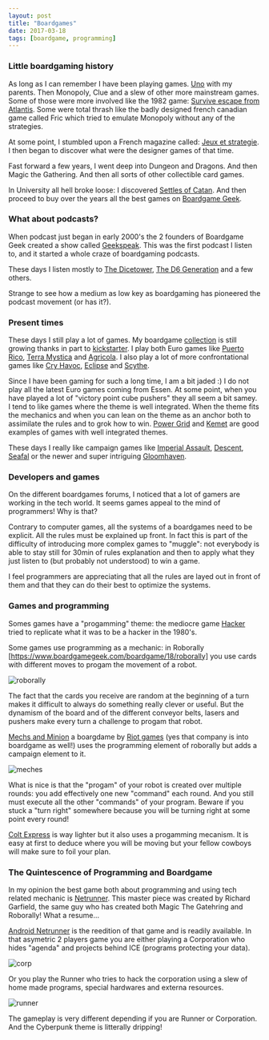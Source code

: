 ```yaml
---
layout: post
title: "Boardgames"
date: 2017-03-18
tags: [boardgame, programming]
---
```


### Little boardgaming history
As long as I can remember I have been playing games. [Uno](https://www.boardgamegeek.com/boardgame/2223/uno) with my parents. Then Monopoly, Clue and a slew of other more mainstream games. Some of those were more involved like the 1982 game: [Survive escape from Atlantis](https://www.boardgamegeek.com/boardgame/2653/survive-escape-atlantis). Some were total thrash like the badly designed french canadian game called Fric which tried to emulate Monopoly without any of the strategies.

At some point, I stumbled upon a French magazine called: [Jeux et strategie](https://fr.wikipedia.org/wiki/Jeux_et_Strat%C3%A9gie). I then began to discover what were the designer games of that time.

Fast forward a few years, I went deep into Dungeon and Dragons. And then Magic the Gathering. And then all sorts of other collectible card games.

In University all hell broke loose: I discovered [Settles of Catan](https://www.boardgamegeek.com/boardgame/38821/settlers-catan-gallery-edition). And then proceed to buy over the years all the best games on [Boardgame Geek](https://www.boardgamegeek.com).

### What about podcasts?
When podcast just began in early 2000's the 2 founders of Boardgame Geek created a show called [Geekspeak](https://boardgamegeek.com/wiki/page/BoardGameSpeak). This was the first podcast I listen to, and it started a whole craze of boardgaming podcasts.

These days I listen mostly to [The Dicetower](http://www.dicetower.com/), [The D6 Generation](http://www.thed6generation.com/) and a few others.

Strange to see how a medium as low key as boardgaming has pioneered the podcast movement (or has it?).

### Present times
These days I still play a lot of games. My boardgame [collection](https://www.boardgamegeek.com/collection/user/lochrist?own=1&subtype=boardgame&ff=1) is still growing thanks in part to [kickstarter](https://www.kickstarter.com/discover/categories/games/tabletop%20games?ref=discovery_overlay). I play both Euro games like [Puerto Rico](https://www.boardgamegeek.com/boardgame/3076/puerto-rico), [Terra Mystica](https://www.boardgamegeek.com/boardgame/120677/terra-mystica) and [Agricola](https://www.boardgamegeek.com/boardgame/31260/agricola). I also play a lot of more confrontational games like [Cry Havoc](https://www.boardgamegeek.com/boardgame/192457/cry-havoc), [Eclipse](https://www.boardgamegeek.com/boardgame/72125/eclipse) and [Scythe](https://www.boardgamegeek.com/boardgame/169786/scythe).

Since I have been gaming for such a long time, I am a bit jaded :) I do not play all the latest Euro games coming from Essen. At some point, when you have played a lot of "victory point cube pushers" they all seem a bit samey. I tend to like games where the theme is well integrated. When the theme fits the mechanics and when you can lean on the theme as an anchor both to assimilate the rules and to grok how to win. [Power Grid](https://www.boardgamegeek.com/boardgame/2651/power-grid) and [Kemet](https://www.boardgamegeek.com/boardgame/127023/kemet) are good examples of games with well integrated themes.

These days I really like campaign games like [Imperial Assault](https://www.boardgamegeek.com/boardgame/164153/star-wars-imperial-assault), [Descent](https://www.boardgamegeek.com/boardgame/104162/descent-journeys-dark-second-edition), [Seafal](https://www.boardgamegeek.com/boardgame/148261/seafall) or the newer and super intriguing [Gloomhaven](https://www.boardgamegeek.com/boardgame/174430/gloomhaven).

### Developers and games
On the different boardgames forums, I noticed that a lot of gamers are working in the tech world. It seems games appeal to the mind of programmers! Why is that?

Contrary to computer games, all the systems of a boardgames need to be explicit. All the rules must be explained up front. In fact this is part of the difficulty of introducing more complex games to "muggle": not everybody is able to stay still for 30min of rules explanation and then to apply what they just listen to (but probably not understood) to win a game.

I feel programmers are appreciating that all the rules are layed out in front of them and that they can do their best to optimize the systems.

### Games and programming
Somes games have a "progamming" theme: the mediocre game [Hacker](https://www.boardgamegeek.com/boardgame/1250/hacker) tried to replicate what it was to be a hacker in the 1980's.

Some games use programming as a mechanic: in Roborally [https://www.boardgamegeek.com/boardgame/18/roborally] you use cards with different moves to progam the movement of a robot.

![roborally](https://cf.geekdo-images.com/images/pic1549168_md.jpg)

The fact that the cards you receive are random at the beginning of a turn makes it difficult to always do something really clever or useful. But the dynamism of the board and of the different conveyor belts, lasers and pushers make every turn a challenge to progam that robot.

[Mechs and Minion](https://www.boardgamegeek.com/boardgame/209010/mechs-vs-minions) a boargdame by [Riot games](http://www.riotgames.com/) (yes that company is into boardgame as well!) uses the programming element of roborally but adds a campaign element to it.

![meches](https://cf.geekdo-images.com/images/pic3225907_md.jpg)

What is nice is that the "progam" of your robot is created over multiple rounds: you add effectively one new "command" each round. And you still must execute all the other "commands" of your program. Beware if you stuck a "turn right" somewhere because you will be turning right at some point every round!

[Colt Express](https://www.boardgamegeek.com/boardgame/158899/colt-express) is way lighter but it also uses a progamming mecanism. It is easy at first to deduce where you will be moving but your fellow cowboys will make sure to foil your plan.

### The Quintescence of Programming and Boardgame
In my opinion the best game both about programming and using tech related mechanic is [Netrunner](https://www.boardgamegeek.com/boardgame/1301/netrunner). This master piece was created by Richard Garfield, the same guy who has created both Magic The Gatehring and Roborally! What a resume...

[Android Netrunner](https://www.boardgamegeek.com/boardgame/124742/android-netrunner) is the reedition of that game and is readily available. In that asymetric 2 players game you are either playing a Corporation who hides "agenda" and projects behind ICE (programs protecting your data).

![corp](https://cf.geekdo-images.com/images/pic3120206_md.jpg)

Or you play the Runner who tries to hack the corporation using a slew of home made programs, special hardwares and externa resources.

![runner](https://cf.geekdo-images.com/images/pic3114870_md.jpg)

The gameplay is very different depending if you are Runner or Corporation. And the Cyberpunk theme is litterally dripping!

